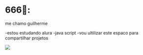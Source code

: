 # 666🥇:

me chamo guilherme 

-estou estudando alura
-java script
-vou ultilizar este espaco para compartilhar projetos

![](https://media1.tenor.com/m/mEI0LWZRrr0AAAAC/verstappen-max-verstappen.gif)
